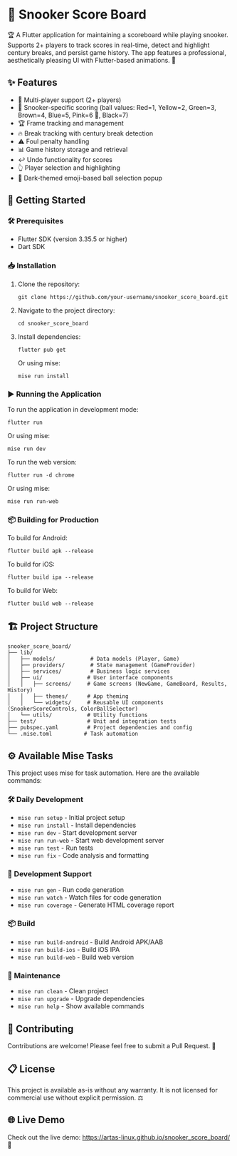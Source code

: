 # 🎱 Snooker Score Board

🏆 A Flutter application for maintaining a scoreboard while playing snooker. Supports 2+ players to track scores in real-time, detect and highlight century breaks, and persist game history. The app features a professional, aesthetically pleasing UI with Flutter-based animations. 🎯

## ✨ Features

- 👥 Multi-player support (2+ players)
- 🎯 Snooker-specific scoring (ball values: Red=1, Yellow=2, Green=3, Brown=4, Blue=5, Pink=6 🎱, Black=7)
- 🏆 Frame tracking and management
- 🔥 Break tracking with century break detection
- ⚠️ Foul penalty handling
- 📊 Game history storage and retrieval
- ↩️ Undo functionality for scores
- 👆 Player selection and highlighting
- 🌙 Dark-themed emoji-based ball selection popup

## 🚀 Getting Started

### 🛠️ Prerequisites

- Flutter SDK (version 3.35.5 or higher) 
- Dart SDK

### 📥 Installation

1. Clone the repository:
   ```
   git clone https://github.com/your-username/snooker_score_board.git
   ```

2. Navigate to the project directory:
   ```
   cd snooker_score_board
   ```

3. Install dependencies:
   ```
   flutter pub get
   ```
   
   Or using mise:
   ```
   mise run install
   ```

### ▶️ Running the Application

To run the application in development mode:

```
flutter run
```

Or using mise:
```
mise run dev
```

To run the web version:
```
flutter run -d chrome
```

Or using mise:
```
mise run run-web
```

### 📦 Building for Production

To build for Android:
```
flutter build apk --release
```

To build for iOS:
```
flutter build ipa --release
```

To build for Web:
```
flutter build web --release
```

## 🏗️ Project Structure

```
snooker_score_board/
├── lib/
│   ├── models/           # Data models (Player, Game)
│   ├── providers/        # State management (GameProvider)
│   ├── services/         # Business logic services
│   ├── ui/              # User interface components
│   │   ├── screens/     # Game screens (NewGame, GameBoard, Results, History)
│   │   ├── themes/      # App theming
│   │   └── widgets/     # Reusable UI components (SnookerScoreControls, ColorBallSelector)
│   └── utils/           # Utility functions
├── test/                # Unit and integration tests
├── pubspec.yaml         # Project dependencies and config
└── .mise.toml          # Task automation
```

## ⚙️ Available Mise Tasks

This project uses mise for task automation. Here are the available commands:

### 🛠️ Daily Development
- `mise run setup` - Initial project setup
- `mise run install` - Install dependencies
- `mise run dev` - Start development server
- `mise run run-web` - Start web development server
- `mise run test` - Run tests
- `mise run fix` - Code analysis and formatting

### 🔄 Development Support
- `mise run gen` - Run code generation
- `mise run watch` - Watch files for code generation
- `mise run coverage` - Generate HTML coverage report

### 📦 Build
- `mise run build-android` - Build Android APK/AAB
- `mise run build-ios` - Build iOS IPA
- `mise run build-web` - Build web version

### 🧹 Maintenance
- `mise run clean` - Clean project
- `mise run upgrade` - Upgrade dependencies
- `mise run help` - Show available commands

## 🤝 Contributing

Contributions are welcome! Please feel free to submit a Pull Request. 🙌

## 📋 License

This project is available as-is without any warranty. It is not licensed for commercial use without explicit permission. ⚖️

## 🌐 Live Demo

Check out the live demo: https://artas-linux.github.io/snooker_score_board/ 🌟